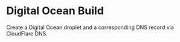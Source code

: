 # Digital Ocean Build

Create a Digital Ocean droplet and a corresponding DNS record via CloudFlare DNS.

